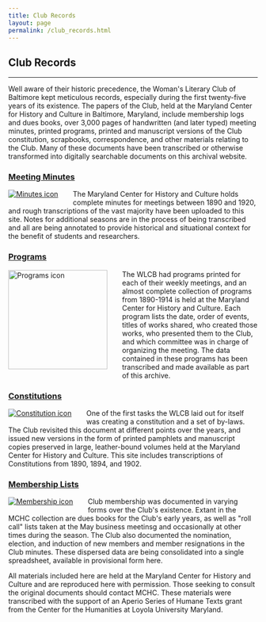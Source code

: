 ```yaml
---
title: Club Records
layout: page
permalink: /club_records.html
---
```


## Club Records
***

Well aware of their historic precedence, the Woman's Literary Club of Baltimore kept meticulous records, especially during the first twenty-five years of its existence. The papers of the Club, held at the Maryland Center for History and Culture in Baltimore, Maryland, include membership logs and dues books, over 3,000 pages of handwritten (and later typed) meeting minutes, printed programs, printed and manuscript versions of the Club constitution, scrapbooks, correspondence, and other materials relating to the Club. Many of these documents have been transcribed or otherwise transformed into digitally searchable documents on this archival website.

### [Meeting Minutes](https://wlcb.github.io/archive/meeting_minutes.html)
<div style="float: left;padding-right: 30px;padding-bottom: 5px;"><a href="https://wlcb.github.io/archive/meeting_minutes.html"><img src="https://wlcb.github.io/archive/assets/img/minutes.png" alt="Minutes icon"></a></div>

The Maryland Center for History and Culture holds complete minutes for meetings between 1890 and 1920, and rough transcriptions of the vast majority have been uploaded to this site. Notes for additional seasons are in the process of being transcribed and all are being annotated to provide historical and situational context for the benefit of students and researchers. 
<p style="clear: both;"></p>

### [Programs](https://wlcb.github.io/archive/programs.html)
<div style="float: left;padding-right: 30px;padding-bottom: 5px;" ><a href="https://wlcb.github.io/archive/programs.html"><img src="https://wlcb.github.io/archive/assets/img/programs.png" height="200" alt="Programs icon"></a></div>

The WLCB had programs printed for each of their weekly meetings, and an almost complete collection of programs from 1890-1914 is held at the Maryland Center for History and Culture. Each program lists the date, order of events, titles of works shared, who created those works, who presented them to the Club, and which committee was in charge of organizing the meeting. The data contained in these programs has been transcribed and made available as part of this archive. 
<p style="clear: both;"></p>

### [Constitutions](https://wlcb.github.io/archive/constitution.html)
<div style="float: left;padding-right: 30px;padding-bottom: 5px;"><a href="https://wlcb.github.io/archive/constitution.html"><img src="https://wlcb.github.io/archive/assets/img/constitution.png" alt="Constitution icon"></a></div>

One of the first tasks the WLCB laid out for itself was creating a constitution and a set of by-laws. The Club revisited this document at different points over the years, and issued new versions in the form of printed pamphlets and manuscript copies preserved in large, leather-bound volumes held at the Maryland Center for History and Culture. This site includes transcriptions of Constitutions from 1890, 1894, and 1902. 
<p style="clear: both;"></p>

### [Membership Lists](https://wlcb.github.io/archive/membership.html)
<div style="float: left;padding-right: 30px;padding-bottom: 5px;"><a href="https://wlcb.github.io/archive/membership.html"><img src="https://wlcb.github.io/archive/assets/img/membership.png" alt="Membership icon"></a></div>

Club membership was documented in varying forms over the Club's existence. Extant in the MCHC collection are dues books for the Club's early years, as well as "roll call" lists taken at the May business meetinsg and occasionally at other times during the season. The Club also documented the nomination, election, and induction of new members and member resignations in the Club minutes. These dispersed data are being consolidated into a single spreadsheet, available in provisional form here.
<p style="clear: both;"></p>

All materials included here are held at the Maryland Center for History and Culture and are reproduced here with permission. Those seeking to consult the original documents should contact MCHC. These materials were transcribed with the support of an Aperio Series of Humane Texts grant from the Center for the Humanities at Loyola University Maryland.
